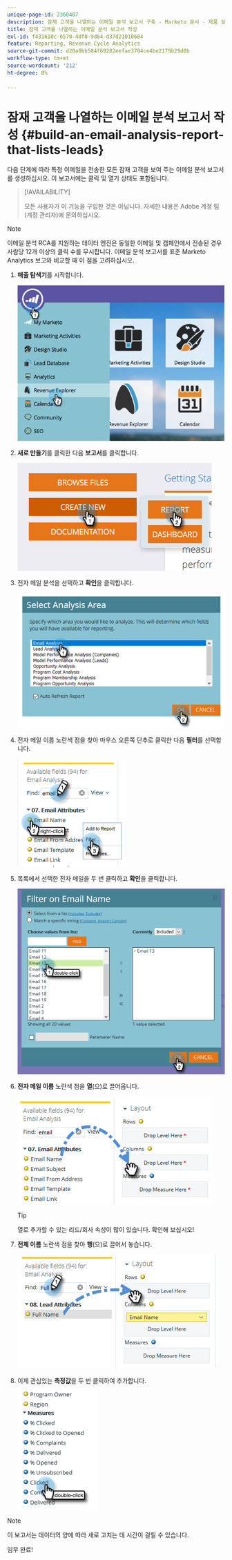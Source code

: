 ```yaml
---
unique-page-id: 2360407
description: 잠재 고객을 나열하는 이메일 분석 보고서 구축 - Marketo 문서 - 제품 설명서
title: 잠재 고객을 나열하는 이메일 분석 보고서 작성
exl-id: f431610c-6570-4df0-9d64-d37d21010604
feature: Reporting, Revenue Cycle Analytics
source-git-commit: d20a9bb584f69282eefae3704ce4be2179b29d0b
workflow-type: tm+mt
source-wordcount: '212'
ht-degree: 0%

---
```


# 잠재 고객을 나열하는 이메일 분석 보고서 작성 {#build-an-email-analysis-report-that-lists-leads}

다음 단계에 따라 특정 이메일을 전송한 모든 잠재 고객을 보여 주는 이메일 분석 보고서를 생성하십시오. 이 보고서에는 클릭 및 열기 상태도 포함됩니다.

>[!AVAILABILITY]
>
>모든 사용자가 이 기능을 구입한 것은 아닙니다. 자세한 내용은 Adobe 계정 팀(계정 관리자)에 문의하십시오.

>[!NOTE]
>
>이메일 분석 RCA를 지원하는 데이터 엔진은 동일한 이메일 및 캠페인에서 전송된 경우 사람당 12개 이상의 클릭 수를 무시합니다. 이메일 분석 보고서를 표준 Marketo Analytics 보고와 비교할 때 이 점을 고려하십시오.

1. **매출 탐색기**&#x200B;를 시작합니다.

   ![](assets/report-that-lists-leads-1.png)

1. **새로 만들기**&#x200B;를 클릭한 다음 **보고서**&#x200B;를 클릭합니다.

   ![](assets/report-that-lists-leads-2.png)

1. 전자 메일 분석을 선택하고 **확인**&#x200B;을 클릭합니다.

   ![](assets/report-that-lists-leads-3.png)

1. 전자 메일 이름 노란색 점을 찾아 마우스 오른쪽 단추로 클릭한 다음 **필터**&#x200B;를 선택합니다.

   ![](assets/report-that-lists-leads-4.png)

1. 목록에서 선택한 전자 메일을 두 번 클릭하고 **확인**&#x200B;을 클릭합니다.

   ![](assets/report-that-lists-leads-5.png)

1. **전자 메일 이름** 노란색 점을 **열**(으)로 끌어옵니다.

   ![](assets/report-that-lists-leads-6.png)

   >[!TIP]
   >
   >열로 추가할 수 있는 리드/회사 속성이 많이 있습니다. 확인해 보십시오!

1. **전체 이름** 노란색 점을 찾아 **행**(으)로 끌어서 놓습니다.

   ![](assets/report-that-lists-leads-7.png)

1. 이제 관심있는 **측정값**&#x200B;을 두 번 클릭하여 추가합니다.

   ![](assets/report-that-lists-leads-8.png)

>[!NOTE]
>
>이 보고서는 데이터의 양에 따라 새로 고치는 데 시간이 걸릴 수 있습니다.

임무 완료!
